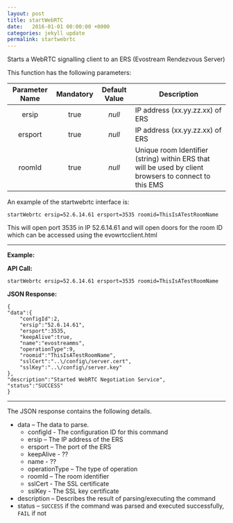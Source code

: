 ```yaml
---
layout: post
title: startWebRTC
date:   2016-01-01 00:00:00 +0000
categories: jekyll update
permalink: startwebrtc
---
```


Starts a WebRTC signalling client to an ERS (Evostream Rendezvous Server)

This function has the following parameters:

| **Parameter Name** | **Mandatory** | **Default Value** | **Description**                          |
| :----------------: | :-----------: | :---------------: | ---------------------------------------- |
|       ersip        |     true      |      *null*       | IP address (xx.yy.zz.xx) of ERS          |
|      ersport       |     true      |      *null*       | IP address (xx.yy.zz.xx) of ERS          |
|       roomId       |     true      |      *null*       | Unique room Identifier (string) within ERS that will be used by client browsers to connect to this EMS |

An example of the startwebrtc interface is:

``` 
startWebrtc ersip=52.6.14.61 ersport=3535 roomid=ThisIsATestRoomName
```

This will open port 3535 in IP 52.6.14.61 and will open doors for the room ID which can be accessed using the evowrtcclient.html

------

**Example:**

**API Call:**

``` 
startWebrtc ersip=52.6.14.61 ersport=3535 roomid=ThisIsATestRoomName 
```

**JSON Response:**

``` 
{
"data":{
    "configId":2,
    "ersip":"52.6.14.61",
    "ersport":3535,
    "keepAlive":true,
    "name":"evostreamms",
    "operationType":9,
    "roomid":"ThisIsATestRoomName",
    "sslCert":"..\/config\/server.cert",
    "sslKey":"..\/config\/server.key"
},
"description":"Started WebRTC Negotiation Service",
"status":"SUCCESS"
}
```

------

The JSON response contains the following details.

- data – The data to parse.
  - configId - The configuration ID for this command
  - ersip – The IP address of the ERS
  - ersport – The port of the ERS
  - keepAlive - ??
  - name - ??
  - operationType – The type of operation
  - roomId – The room identifier
  - sslCert - The SSL certificate
  - sslKey - The SSL key certificate
- description – Describes the result of parsing/executing the command
- status – `SUCCESS` if the command was parsed and executed successfully, `FAIL` if not
